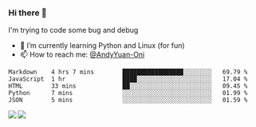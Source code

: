 ### Hi there 👋

I'm trying to code some bug and debug

- 🌱 I’m currently learning Python and Linux (for fun)
- 📫 How to reach me: [@AndyYuan-Oni](https://github.com/AndyYuan-Oni)


<!--START_SECTION:waka-->
```text
Markdown    4 hrs 7 mins        █████████████████░░░░░░░░   69.79 % 
JavaScript  1 hr                ████░░░░░░░░░░░░░░░░░░░░░   17.04 % 
HTML        33 mins             ██░░░░░░░░░░░░░░░░░░░░░░░   09.45 % 
Python      7 mins              ░░░░░░░░░░░░░░░░░░░░░░░░░   01.99 % 
JSON        5 mins              ░░░░░░░░░░░░░░░░░░░░░░░░░   01.59 %
```
<!--END_SECTION:waka-->

  <!--**AndyYuan-Oni/AndyYuan-Oni** is a ✨ _special_ ✨ repository because its `README.md` (this file) appears on your GitHub profile.-->
<!--[![Top Langs](https://github-readme-stats.vercel.app/api/top-langs/?username=AndyYUan-Oni&layout=compact)](https://github.com/AndyYUan-Oni/github-readme-stats)-->
<a href="https://github.com/AndyYUan-Oni/github-readme-stats">
  <img align="left" src="https://github-readme-stats.vercel.app/api?username=AndyYUan-Oni&hide=stars" />
</a>
<a href="https://github.com/AndyYUan-Oni/github-readme-stats">
  <img align="left" src="https://github-readme-stats.vercel.app/api/top-langs/?username=AndyYUan-Oni&layout=compact" />
</a>

